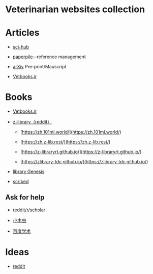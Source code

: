 # Veterinarian websites collection

# Articles
- [sci-hub](<https://sci-hub.se/>)

- [paperpile-](<https://app.paperpile.com/my-library/all>)\-reference management

- [arXiv](<https://arxiv.org/>)  Pre-print/Mauscript

- [Vetbooks.ir](<http://Vetbooks.ir>)

# Books
- [Vetbooks.ir](https://vetbooks.ir/)

- [z-library（reddit）](<https://www.reddit.com/r/zlibrary/wiki/index/access/>)
  
    - [https://zh.101ml.world/](<https://zh.101ml.world/>)
      
    - [https://zh.z-lib.rest/](<https://zh.z-lib.rest/>)
      
    - [https://z-libraryrt.github.io/](<https://z-libraryrt.github.io/>)
      
    - [https://zlibrary-tdc.github.io/](<https://zlibrary-tdc.github.io/>)
    
- [library Genesis](https://libgenesis.co/)
  
- [scribed](https://www.scribd.com/search?query=BSAVA%20canine%20and%20feline)

## **Ask for help**

- [reddit/r/scholar](<https://www.reddit.com/r/Scholar/>)

- [小木虫](<https://muchong.com/bbs/>)

- [百度学术](<https://xueshu.baidu.com/u/paperhelp>)

# Ideas


- [reddit](<https://www.reddit.com/r/coolguides/comments/xr7dr0/how_to_get_scientific_papers_for_free/#lightbox>)
